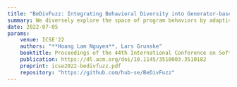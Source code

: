 ```yaml
---
title: "BeDivFuzz: Integrating Behavioral Diversity into Generator-based Fuzzing"
summary: We diversely explore the space of program behaviors by adaptively performing structure-changing vs. structure-preserving mutations to generate new test inputs.
date: 2022-07-05
params:
    venue: ICSE'22
    authors: "**Hoang Lam Nguyen**, Lars Grunske"
    booktitle: Proceedings of the 44th International Conference on Software Engineering (ICSE'22).
    publication: https://dl.acm.org/doi/10.1145/3510003.3510182
    preprint: icse2022-bedivfuzz.pdf
    repository: "https://github.com/hub-se/BeDivFuzz"
---
```

